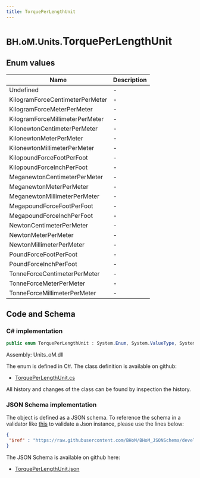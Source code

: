```yaml
---
title: TorquePerLengthUnit
---
```


# <small>BH.oM.Units.</small>**TorquePerLengthUnit**



## Enum values

| Name            | Description                                                    |
|-----------------|----------------------------------------------------------------|
| Undefined |  -  |
| KilogramForceCentimeterPerMeter |  -  |
| KilogramForceMeterPerMeter |  -  |
| KilogramForceMillimeterPerMeter |  -  |
| KilonewtonCentimeterPerMeter |  -  |
| KilonewtonMeterPerMeter |  -  |
| KilonewtonMillimeterPerMeter |  -  |
| KilopoundForceFootPerFoot |  -  |
| KilopoundForceInchPerFoot |  -  |
| MeganewtonCentimeterPerMeter |  -  |
| MeganewtonMeterPerMeter |  -  |
| MeganewtonMillimeterPerMeter |  -  |
| MegapoundForceFootPerFoot |  -  |
| MegapoundForceInchPerFoot |  -  |
| NewtonCentimeterPerMeter |  -  |
| NewtonMeterPerMeter |  -  |
| NewtonMillimeterPerMeter |  -  |
| PoundForceFootPerFoot |  -  |
| PoundForceInchPerFoot |  -  |
| TonneForceCentimeterPerMeter |  -  |
| TonneForceMeterPerMeter |  -  |
| TonneForceMillimeterPerMeter |  -  |


## Code and Schema

### C# implementation

``` C# title="C#"
public enum TorquePerLengthUnit : System.Enum, System.ValueType, System.IComparable, System.ISpanFormattable, System.IFormattable, System.IConvertible
```

Assembly: Units_oM.dll

The enum is defined in C#. The class definition is available on github:

- [TorquePerLengthUnit.cs](https://github.com/BHoM/Localisation_Toolkit/blob/develop/Units_oM/Enums\TorquePerLengthUnit.cs)

All history and changes of the class can be found by inspection the history.
### JSON Schema implementation

The object is defined as a JSON schema. To reference the schema in a validator like [this](https://www.jsonschemavalidator.net/) to validate a Json instance, please use the lines below:

``` json title="JSON Schema"
{
 "$ref" : "https://raw.githubusercontent.com/BHoM/BHoM_JSONSchema/develop/Units_oM/TorquePerLengthUnit.json"
}
```

The JSON Schema is available on github here:

- [TorquePerLengthUnit.json](https://github.com/BHoM/BHoM_JSONSchema/blob/develop/Units_oM/TorquePerLengthUnit.json)
